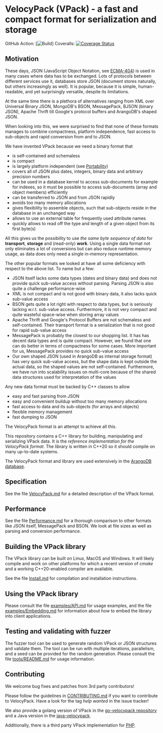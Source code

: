 VelocyPack (VPack) - a fast and compact format for serialization and storage
============================================================================

GitHub Action: [![Build](https://github.com/arangodb/velocypack/actions/workflows/github-ci.yml/badge.svg)] Coveralls: [![Coverage Status](https://coveralls.io/repos/arangodb/velocypack/badge.svg?branch=main&service=github)](https://coveralls.io/github/arangodb/velocypack?branch=main)

Motivation
----------

These days, JSON (JavaScript Object Notation, see
[ECMA-404](http://www.ecma-international.org/publications/files/ECMA-ST/ECMA-404.pdf))
is used in many cases where data has to be exchanged.
Lots of protocols between different services use it, databases store
JSON (document stores naturally, but others increasingly as well). It
is popular, because it is simple, human-readable, and yet surprisingly
versatile, despite its limitations.

At the same time there is a plethora of alternatives ranging from XML
over Universal Binary JSON, MongoDB's BSON, MessagePack, BJSON (binary
JSON), Apache Thrift till Google's protocol buffers and ArangoDB's
shaped JSON.

When looking into this, we were surprised to find that none of these
formats manages to combine compactness, platform independence, fast
access to sub-objects and rapid conversion from and to JSON.

We have invented VPack because we need a binary format that

  - is self-contained and schemaless 
  - is compact
  - is largely platform independent (see [Portability](VelocyPack.md#Portability))
  - covers all of JSON plus dates, integers, binary data and arbitrary
    precision numbers
  - can be used in a database kernel to access sub-documents for
    example for indexes, so it must be possible to access sub-documents
    (array and object members) efficiently
  - can be transferred to JSON and from JSON rapidly
  - avoids too many memory allocations
  - gives flexibility to assemble objects, such that sub-objects reside
    in the database in an unchanged way
  - allows to use an external table for frequently used attribute names
  - quickly allows to read off the type and length of a given object
    from its first byte(s)

All this gives us the possibility to use *the same byte sequence of
data* for **transport**, **storage** and (read-only) **work**. Using a
single data format not only eliminates a lot of conversions but can 
also reduce runtime memory usage, as data does only need a single 
in-memory representation.

The other popular formats we looked at have all some deficiency with
respect to the above list. To name but a few:

  - JSON itself lacks some data types (dates and binary data) and does
    not provide quick sub-value access without parsing. Parsing JSON is
    also quite a challenge performance-wise
  - XML is not compact and is not good with binary data, it also lacks
    quick sub-value access
  - BSON gets quite a lot right with respect to data types, but is 
    seriously lacking w.r.t. sub-value access. Furthermore, it is not
    very compact and quite wasteful space-wise when storing array values
  - Apache Thrift and Google's Protocol Buffers are not schemaless and 
    self-contained. Their transport format is a serialization that is
    not good for rapid sub-value access
  - MessagePack is probably the closest to our shopping list. It has
    has decent data types and is quite compact. However, we found that 
    one can do better in terms of compactness for some cases. More
    important for us, MessagePack provides no quick sub-value access
  - Our own shaped JSON (used in ArangoDB as internal storage format)
    has very quick sub-value access, but the shape data is kept outside
    the actual data, so the shaped values are not self-contained.
    Furthermore, we have run into scalability issues on multi-core
    because of the shared data structures used for interpretation of
    the values

Any new data format must be backed by C++ classes to allow

  - easy and fast parsing from JSON
  - easy and convenient buildup without too many memory allocations
  - fast access to data and its sub-objects (for arrays and objects)
  - flexible memory management
  - fast dumping to JSON

The VelocyPack format is an attempt to achieve all this.

This repository contains a C++ library for building, manipulating and
serializing VPack data. It is the *reference implementation for the 
VelocyPack format*. The library is written in C++20 so it should compile 
on many up-to-date systems.

The VelocyPack format and library are used extensively in the 
[ArangoDB database](https://www.arangodb.com/).


Specification
-------------

See the file [VelocyPack.md](VelocyPack.md) for a detailed description of
the VPack format.


Performance
-----------

See the file [Performance.md](Performance.md) for a thorough comparison
to other formats like JSON itself, MessagePack and BSON. We look at file
sizes as well as parsing and conversion performance.


Building the VPack library
--------------------------

The VPack library can be built on Linux, MacOS and Windows. It will likely
compile and work on other platforms for which a recent version of *cmake* and
a working C++20-enabled compiler are available.

See the file [Install.md](Install.md) for compilation and installation
instructions.


Using the VPack library
-----------------------

Please consult the file [examples/API.md](examples/API.md) for usage examples, 
and the file [examples/Embedding.md](examples/Embedding.md) for information
about how to embed the library into client applications.


Testing and validating with fuzzer
----------------------------------

The fuzzer tool can be used to generate random VPack or JSON structures and
validate them. The tool can be run with multiple iterations, parallelism, and 
a seed can be provided for the random generation.
Please consult the file [tools/README.md](tools/README.md) for usage 
information.


Contributing
------------

We welcome bug fixes and patches from 3rd party contributors!

Please follow the guidelines in [CONTRIBUTING.md](.github/CONTRIBUTING.md)
if you want to contribute to VelocyPack. Have a look for the tag _help wanted_
in the issue tracker!

We also provide a golang version of VPack in the 
[go-velocypack repository](https://github.com/arangodb/go-velocypack) and a
Java version in the [java-velocypack](https://github.com/arangodb/java-velocypack).

Additionally, there is a third party VPack implementation for 
[PHP](https://github.com/martin-schilling/php-velocypack).
